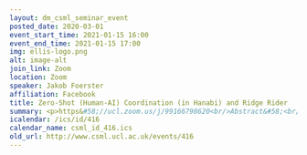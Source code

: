 ```yaml
---
layout: dm_csml_seminar_event
posted_date: 2020-03-01
event_start_time: 2021-01-15 16:00
event_end_time: 2021-01-15 17:00
img: ellis-logo.png
alt: image-alt
join_link: Zoom
location: Zoom
speaker: Jakob Foerster
affiliation: Facebook
title: Zero-Shot (Human-AI) Coordination (in Hanabi) and Ridge Rider
summary: <p>https&#58;//ucl.zoom.us/j/99166798620<br/>Abstract&#58;<br/>In recent years we have seen fast progress on a number of zero-sum benchmark problems in AI, e.g. Go, Poker and Dota. In contrast, success in the real world requires humans to collaborate and communicate with others, in settings that are, at least partially, cooperative. Recently, the card game Hanabi has been established as a new benchmark environment to fill this gap. In particular, Hanabi is interesting to humans since it is entirely focused on theory of mind, i.e., the ability to reason over the intentions, beliefs and point of view of other agents when observing their actions. This is particularly important in applications such as communication, assistive technologies and autonomous driving. <br/>We start out by introducing the zero-shot coordination setting as a new frontier for multi-agent research, which is partially addressed by Other-Play, a novel learning algorithm which biases learning towards more human compatible policies.<br/>Lastly we introduce Ridge Rider, our brand new algorithm which addresses both zero-shot coordination and other optimization problems where the objective we care about can by definition not be evaluated during training time.</p><p>Bio&#58;<br/>Jakob Foerster (Facebook AI Research / University of Toronto &amp; Vector Institute (incoming))<br/>Jakob Foerster received a CIFAR AI chair in 2019 and is starting as an Assistant Professor at the University of Toronto and the Vector Institute in the academic year 20/21. During his PhD at the University of Oxford, he helped bring deep multi-agent reinforcement learning to the forefront of AI research and interned at Google Brain, OpenAI, and DeepMind. He has since been working as a research scientist at Facebook AI Research in California, where he will continue advancing the field up to his move to Toronto. He was the lead organizer of the first Emergent Communication (EmeCom) workshop at NeurIPS in 2017, which he has helped organize ever since. </p>
icalendar: /ics/id/416
calendar_name: csml_id_416.ics
old_url: http://www.csml.ucl.ac.uk/events/416
---
```

